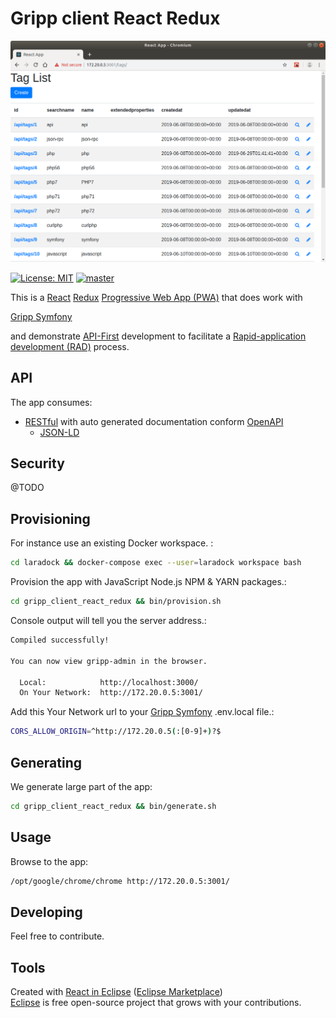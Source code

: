 # Gripp client React Redux

![Gripp client React Redux](./docs/gripp_client_react_redux.png?raw=true "Gripp client React Redux")

[![License: MIT](https://img.shields.io/badge/License-MIT-blue.svg)](https://raw.githubusercontent.com/noud/gripp_client_react_redux/master/LICENSE)
[![master](https://img.shields.io/badge/current-dev-aa11ff.svg)](https://github.com/noud/gripp_client_react_redux/releases)

This is a [React](https://reactjs.org/) [Redux](https://redux.js.org/) [Progressive Web App (PWA)](https://en.wikipedia.org/wiki/Progressive_web_applications) that does work with

[Gripp Symfony](https://github.com/noud/gripp_symfony/blob/master/README.md)

and demonstrate [API-First](https://swagger.io/resources/articles/adopting-an-api-first-approach/) development to facilitate a [Rapid-application development (RAD)](https://en.wikipedia.org/wiki/Rapid_application_development) process.

## API

The app consumes:
* [RESTful](https://en.wikipedia.org/wiki/Representational_state_transfer) with auto generated documentation conform [OpenAPI](https://swagger.io/specification/)
    * [JSON-LD](https://json-ld.org/)

## Security

@TODO

## Provisioning

For instance use an existing Docker workspace. :
```bash
cd laradock && docker-compose exec --user=laradock workspace bash
```
Provision the app with JavaScript Node.js NPM & YARN packages.:
```bash
cd gripp_client_react_redux && bin/provision.sh
```
Console output will tell you the server address.:
```bash
Compiled successfully!

You can now view gripp-admin in the browser.

  Local:            http://localhost:3000/
  On Your Network:  http://172.20.0.5:3001/
```
Add this Your Network url to your [Gripp Symfony](https://github.com/noud/gripp_symfony/blob/master/README.md) .env.local file.:
```bash
CORS_ALLOW_ORIGIN=^http://172.20.0.5(:[0-9]+)?$
```

## Generating

We generate large part of the app:
```bash
cd gripp_client_react_redux && bin/generate.sh
```
## Usage

Browse to the app:
```bash
/opt/google/chrome/chrome http://172.20.0.5:3001/
```
## Developing

Feel free to contribute.

## Tools

Created with [React in Eclipse](https://www.genuitec.com/tech/react-in-eclipse) ([Eclipse Marketplace](https://marketplace.eclipse.org/content/react-codemix))   
[Eclipse](https://www.eclipse.org/) is free open-source project that grows with your contributions.